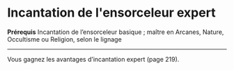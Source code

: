 # Incantation de l'ensorceleur expert

<p><strong>Prérequis</strong> Incantation de l’ensorceleur basique ; maître en Arcanes, Nature, Occultisme ou Religion, selon le lignage</p>
<hr>
<p>Vous gagnez les avantages d’incantation expert (page 219).</p>